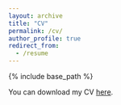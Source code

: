 ```yaml
---
layout: archive
title: "CV"
permalink: /cv/
author_profile: true
redirect_from:
  - /resume
---
```


{% include base_path %}

You can download my CV [here](https://github.com/Kevinwty0107/Kevinwty0107.github.io/blob/master/files/Taiyi).
